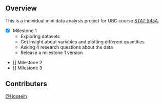 ## Overview
This is a individual mini data analysis project for UBC course *[STAT 545A](https://stat545.stat.ubc.ca/syllabus-545a/)*.

- [x] Milestone 1
  * Exploring datasets
  * Get insight about variables and plotting different quantities
  * Asking 4 research questions about the data
  * Release a milestone 1 version 
- [] Milestone 2
- [] Milestone 3
 

## Contributers
[@Hossein](https://github.com/HosseinEbrahimiK)

